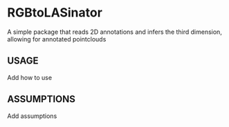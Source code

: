 # RGBtoLASinator
A simple package that reads 2D annotations and infers the third dimension, allowing for annotated pointclouds

## USAGE
Add how to use

## ASSUMPTIONS
Add assumptions
